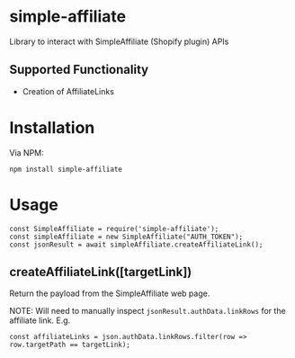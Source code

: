 # simple-affiliate
Library to interact with SimpleAffiliate (Shopify plugin) APIs

## Supported Functionality
* Creation of AffiliateLinks

# Installation
Via NPM:
```
npm install simple-affiliate
```

# Usage
```
const SimpleAffiliate = require('simple-affiliate');
const simpleAffiliate = new SimpleAffiliate("AUTH_TOKEN");
const jsonResult = await simpleAffiliate.createAffiliateLink();
```

## createAffiliateLink([targetLink])
Return the payload from the SimpleAffiliate web page.

NOTE: Will need to manually inspect `jsonResult.authData.linkRows` for the affiliate link.
E.g.
```
const affiliateLinks = json.authData.linkRows.filter(row => row.targetPath == targetLink);
```